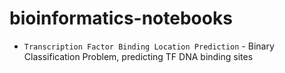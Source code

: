 # bioinformatics-notebooks
- <code>Transcription Factor Binding Location Prediction</code> - Binary Classification Problem, predicting TF DNA binding sites

